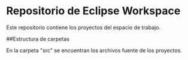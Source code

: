 # Repositorio de Eclipse Workspace

Este repositorio contiene los proyectos del espacio de trabajo.


##Estructura de carpetas

En la carpeta "src" se encuentran los archivos fuente de los proyectos.
